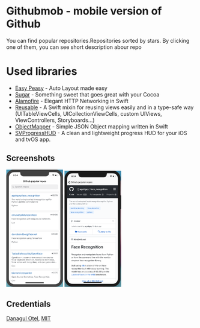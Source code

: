 
# Githubmob - mobile version of Github
You can find popular repositories.Repositories sorted by stars. By clicking one of them, you can see short description abour repo
# Used libraries
* [Easy Peasy](https://github.com/nakiostudio/EasyPeasy) - Auto Layout made easy
* [Sugar](https://github.com/hyperoslo/Sugar) - Something sweet that goes great with your Cocoa 
* [Alamofire](https://github.com/Alamofire/Alamofire) - Elegant HTTP Networking in Swift
* [Reusable](https://github.com/AliSoftware/Reusable) - A Swift mixin for reusing views easily and in a type-safe way (UITableViewCells, UICollectionViewCells, custom UIViews, ViewControllers, Storyboards…)
* [ObjectMapper](https://github.com/Hearst-DD/ObjectMapper) - Simple JSON Object mapping written in Swift
* [SVProgressHUD](https://github.com/SVProgressHUD/SVProgressHUD) - A clean and lightweight progress HUD for your iOS and tvOS app.
## Screenshots
<img src="/screenshots/screenshot.png?raw=true" width="30%"> <img src="/screenshots/screen2.png?raw=true" width="30%">

## Credentials
[Danagul Otel](https://github.com/danchokobo),
[MIT](http://opensource.org/licenses/mit-license.html)

